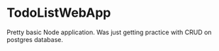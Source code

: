 # TodoListWebApp

Pretty basic Node application. Was just getting practice with CRUD on postgres database.
